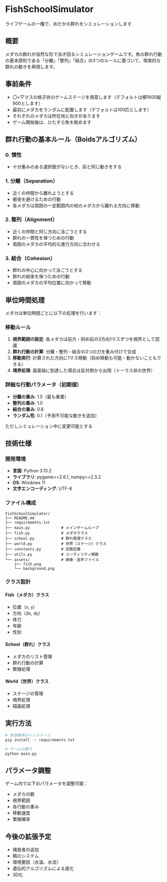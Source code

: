 # FishSchoolSimulator

ライフゲームの一種で、めだかの群れをシミュレーションします

## 概要
メダカの群れが自然な形で泳ぎ回るシミュレーションゲームです。魚の群れ行動の基本原則である「分離」「整列」「結合」の3つのルールに基づいて、現実的な群れの動きを再現します。

## 事前条件
- 〇×▽マスの格子状のゲームステージを用意します（デフォルトは横1600縦900とします）
- 最初にメダカをランダムに配置します（デフォルトは100匹とします）
- それぞれのメダカは所在地と向きがあります
- ゲーム開始後は、ひたすら魚を眺めます

## 群れ行動の基本ルール（Boidsアルゴリズム）

### 0. 慣性
- 十分重みのある選択肢がないとき、前と同じ動きをする

### 1. 分離（Separation）
- 近くの仲間から離れようとする
- 衝突を避けるための行動
- 各メダカは周囲の一定範囲内の他のメダカから離れる方向に移動

### 2. 整列（Alignment）
- 近くの仲間と同じ方向に泳ごうとする
- 群れの一貫性を保つための行動
- 周囲のメダカの平均的な進行方向に合わせる

### 3. 結合（Cohesion）
- 群れの中心に向かって泳ごうとする
- 群れの結束を保つための行動
- 周囲のメダカの平均位置に向かって移動

## 単位時間処理
メダカは単位時間ごとに以下の処理を行います：

### 移動ルール
1. **視界範囲の設定**: 各メダカは前方・斜め前の3方向1マスずつを視界として認識
2. **群れ行動の計算**: 分離・整列・結合の3つの力を重み付けで合成
3. **移動実行**: 計算された方向に1マス移動（斜め移動も可能・動かないこともできる）
4. **境界処理**: 画面端に到達した場合は反対側から出現（トーラス状の世界）

### 詳細な行動パラメータ（初期値）
- **分離の重み**: 1.5（最も重要）
- **整列の重み**: 1.0
- **結合の重み**: 0.8
- **ランダム性**: 0.1（予測不可能な動きを追加）

ただしシミュレーション中に変更可能とする

## 技術仕様

### 開発環境
- **言語**: Python 3.13.2
- **ライブラリ**: pygame==2.6.1, numpy==2.3.2
- **OS**: Windows 11
- **文字エンコーディング**: UTF-8

### ファイル構成
```
FishSchoolSimulator/
├── README.md
├── requirements.txt
├── main.py              # メインゲームループ
├── fish.py              # メダカクラス
├── school.py            # 群れ管理クラス
├── world.py             # 世界（ステージ）クラス
├── constants.py         # 定数定義
├── utils.py             # ユーティリティ関数
└── assets/              # 画像・音声ファイル
    ├── fish.png
    └── background.png
```

### クラス設計

#### Fish（メダカ）クラス
- 位置（x, y）
- 方向（dx, dy）
- 体力
- 年齢
- 性別

#### School（群れ）クラス
- メダカのリスト管理
- 群れ行動の計算
- 繁殖処理

#### World（世界）クラス
- ステージの管理
- 境界処理
- 描画処理

## 実行方法
```bash
# 依存関係のインストール
pip install -r requirements.txt

# ゲームの実行
python main.py
```

## パラメータ調整
ゲーム内で以下のパラメータを調整可能：
- メダカの数
- 視界範囲
- 各行動の重み
- 移動速度
- 繁殖確率

## 今後の拡張予定
- 捕食者の追加
- 餌のシステム
- 環境要因（水温、水流）
- 遺伝的アルゴリズムによる進化
- 3D化

